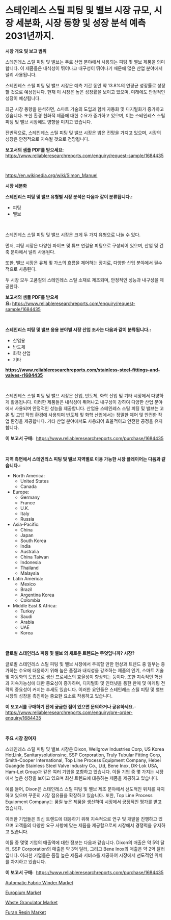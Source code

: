 <p><h1>스테인레스 스틸 피팅 및 밸브 시장 규모, 시장 세분화, 시장 동향 및 성장 분석 예측 2031년까지.</h1></p><p><strong>시장 개요 및 보고 범위</strong></p>
<p><p>스테인레스 스틸 피팅 및 밸브는 주로 산업 분야에서 사용되는 피팅 및 밸브 제품을 의미합니다. 이 제품들은 내식성이 뛰어나고 내구성이 뛰어나기 때문에 많은 산업 분야에서 널리 사용됩니다. </p><p>스테인레스 스틸 피팅 및 밸브 시장은 예측 기간 동안 약 13.8%의 연평균 성장률로 성장할 것으로 예상됩니다. 현재 이 시장은 높은 성장률을 보이고 있으며, 미래에도 안정적인 성장이 예상됩니다. </p><p>최근 시장 동향을 분석하면, 스마트 기술의 도입과 함께 자동화 및 디지털화가 증가하고 있습니다. 또한 환경 친화적 제품에 대한 수요가 증가하고 있으며, 이는 스테인레스 스틸 피팅 및 밸브 시장에도 영향을 미치고 있습니다. </p><p>전반적으로, 스테인레스 스틸 피팅 및 밸브 시장은 밝은 전망을 가지고 있으며, 시장의 성장은 안정적으로 지속될 것으로 전망됩니다.</p></p>
<p><strong>보고서의 샘플 PDF를 받으세요:</strong> <a href="https://www.reliableresearchreports.com/enquiry/request-sample/1684435">https://www.reliableresearchreports.com/enquiry/request-sample/1684435</a></p>
<p>&nbsp;</p>
<p><a href="https://en.wikipedia.org/wiki/Simon_Manuel">https://en.wikipedia.org/wiki/Simon_Manuel</a></p>
<p><strong>시장 세분화</strong></p>
<p><strong>스테인리스 피팅 및 밸브 유형별 시장 분석은 다음과 같이 분류됩니다.:</strong></p>
<p><ul><li>피팅</li><li>밸브</li></ul></p>
<p>&nbsp;</p>
<p><p>스테인레스 스틸 피팅 및 밸브 시장은 크게 두 가지 유형으로 나눌 수 있다. </p><p>먼저, 피팅 시장은 다양한 파이프 및 튜브 연결용 피팅으로 구성되어 있으며, 산업 및 건축 분야에서 널리 사용된다. </p><p>또한, 밸브 시장은 유체 및 가스의 흐름을 제어하는 장치로, 다양한 산업 분야에서 필수적으로 사용된다. </p><p>두 시장 모두 고품질의 스테인레스 스틸 소재로 제조되며, 안정적인 성능과 내구성을 제공한다.</p></p>
<p><strong>보고서의 샘플 PDF를 받으세요:</strong>&nbsp;<a href="https://www.reliableresearchreports.com/enquiry/request-sample/1684435">https://www.reliableresearchreports.com/enquiry/request-sample/1684435</a></p>
<p>&nbsp;</p>
<p><strong> 스테인리스 피팅 및 밸브 응용 분야별 시장 산업 조사는 다음과 같이 분류됩니다.:</strong></p>
<p><ul><li>산업용</li><li>반도체</li><li>화학 산업</li><li>기타</li></ul></p>
<p><strong><a href="https://www.reliableresearchreports.com/stainless-steel-fittings-and-valves-r1684435">https://www.reliableresearchreports.com/stainless-steel-fittings-and-valves-r1684435</a></strong></p>
<p>&nbsp;</p>
<p><p>스테인레스 스틸 피팅 및 밸브 시장은 산업, 반도체, 화학 산업 및 기타 시장에서 다양하게 활용됩니다. 이러한 제품들은 내식성이 뛰어나고 내구성이 강하여 다양한 산업 분야에서 사용되며 안정적인 성능을 제공합니다. 산업용 스테인레스 스틸 피팅 및 밸브는 고온 및 고압 작업 환경에 사용되며 반도체 및 화학 산업에서는 정밀한 제어 및 안전한 작업 환경을 제공합니다. 기타 산업 분야에서도 사용되어 효율적이고 안전한 공정을 유지합니다.</p></p>
<p><strong>이 보고서 구매:</strong>&nbsp; <a href="https://www.reliableresearchreports.com/purchase/1684435">https://www.reliableresearchreports.com/purchase/1684435</a></p>
<p>&nbsp;</p>
<p><strong>지역 측면에서 스테인리스 피팅 및 밸브 지역별로 이용 가능한 시장 플레이어는 다음과 같습니다.:</strong></p>
<p><ul>
    <li>
        North America:
        <ul>
            <li>United States</li>
            <li>Canada</li>
        </ul>
    </li>
    <li>
        Europe:
        <ul>
            <li>Germany</li>
            <li>France</li>
            <li>U.K.</li>
            <li>Italy</li>
            <li>Russia</li>
        </ul>
    </li>
    <li>
        Asia-Pacific:
        <ul>
            <li>China</li>
            <li>Japan</li>
            <li>South Korea</li>
            <li>India</li>
            <li>Australia</li>
            <li>China Taiwan</li>
            <li>Indonesia</li>
            <li>Thailand</li>
            <li>Malaysia</li>
        </ul>
    </li>
    <li>
        Latin America:
        <ul>
            <li>Mexico</li>
            <li>Brazil</li>
            <li>Argentina Korea</li>
            <li>Colombia</li>
        </ul>
    </li>
    <li>
        Middle East & Africa:
        <ul>
            <li>Turkey</li>
            <li>Saudi</li>
            <li>Arabia</li>
            <li>UAE</li>
            <li>Korea</li>
        </ul>
    </li>
    </ul></p>
<p>&nbsp;</p>
<p><strong>글로벌 스테인리스 피팅 및 밸브 의 새로운 트렌드는 무엇입니까? 시장?</strong></p>
<p><p>글로벌 스테인레스 스틸 피팅 및 밸브 시장에서 주목할 만한 현상과 트렌드 중 일부는 증가하는 수요에 대응하기 위해 높은 품질과 내식성을 강조하는 제품의 인기, 스마트 기술 및 자동화의 도입으로 생산 프로세스의 효율성이 향상되는 등이다. 또한 지속적인 혁신과 지속가능성에 대한 중요성이 증가하며, 디지털화 및 인터넷을 통한 판매 및 마케팅 전략의 중요성이 커지는 추세도 있습니다. 이러한 요인들은 스테인레스 스틸 피팅 및 밸브 시장의 성장을 촉진하는 중요한 요소로 작용하고 있습니다.</p></p>
<p><strong>이 보고서를 구매하기 전에 궁금한 점이 있으면 문의하거나 공유하세요.</strong>- <a href="https://www.reliableresearchreports.com/enquiry/pre-order-enquiry/1684435">https://www.reliableresearchreports.com/enquiry/pre-order-enquiry/1684435</a></p>
<p>&nbsp;</p>
<p><strong>주요 시장 참여자</strong></p>
<p><p>스테인레스 스틸 피팅 및 밸브 시장은 Dixon, Wellgrow Industries Corp, US Korea HotLink, Sanitarysolutionsinc, SSP Corporation, Truly Tubular Fitting Corp, Smith-Cooper International, Top Line Process Equipment Company, Hebei Guangde Stainless Steel Valve Industry Co., Ltd, Bene Inox, DK-Lok USA, Ham-Let Group과 같은 여러 기업을 포함하고 있습니다. 이들 기업 중 몇 가지는 시장에서 높은 성장을 보이고 있으며 최신 트렌드에 대응하는 제품을 제공하고 있습니다.</p><p>예를 들어, Dixon은 스테인레스 스틸 피팅 및 밸브 제조 분야에서 선도적인 위치를 차지하고 있으며 꾸준히 시장 점유율을 확장하고 있습니다. 또한, Top Line Process Equipment Company는 품질 높은 제품을 생산하여 시장에서 긍정적인 평가를 받고 있습니다.</p><p>이러한 기업들은 최신 트렌드에 대응하기 위해 지속적으로 연구 및 개발을 진행하고 있으며 고객들의 다양한 요구 사항에 맞는 제품을 제공함으로써 시장에서 경쟁력을 유지하고 있습니다.</p><p>이들 중 몇몇 기업의 매출액에 대한 정보는 다음과 같습니다. Dixon의 매출은 약 5억 달러, SSP Corporation의 매출은 약 3억 달러, 그리고 Bene Inox의 매출은 약 2억 달러입니다. 이러한 기업들은 품질 높은 제품과 서비스를 제공하여 시장에서 선도적인 위치를 차지하고 있습니다.</p></p>
<p><strong>이 보고서 구매:</strong>&nbsp;&nbsp;<a href="https://www.reliableresearchreports.com/purchase/1684435">https://www.reliableresearchreports.com/purchase/1684435</a></p>
<p><p><a href="https://github.com/ORAZITOM/Market-Research-Report-List-1/blob/main/automatic-fabric-winder-market.md">Automatic Fabric Winder Market</a></p><p><a href="https://medium.com/@marcoshoppe2023/europium-market-forecast-global-market-trends-and-analysis-from-2024-to-2031-covered-in-159-pages-822621e5ef33">Europium Market</a></p><p><a href="https://github.com/JosephWillisbXXgf/Market-Research-Report-List-1/blob/main/waste-granulator-market.md">Waste Granulator Market</a></p><p><a href="https://medium.com/@samantha.welch56767/global-furan-resin-market-focus-on-product-type-furfuryl-alcohol-resin-furfural-resin-bran-ketone-98eefb686a15">Furan Resin Market</a></p></p>